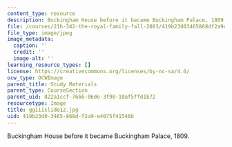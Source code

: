 ```yaml
---
content_type: resource
description: Buckingham House before it became Buckingham Palace, 1809.
file: /courses/21h-342-the-royal-family-fall-2003/419b23d03465868df2a9e4075f41546b_ggiiislide12.jpg
file_type: image/jpeg
image_metadata:
  caption: ''
  credit: ''
  image-alt: ''
learning_resource_types: []
license: https://creativecommons.org/licenses/by-nc-sa/4.0/
ocw_type: OCWImage
parent_title: Study Materials
parent_type: CourseSection
parent_uid: 822a1ccf-7666-06de-3f90-10af5ffd1b72
resourcetype: Image
title: ggiiislide12.jpg
uid: 419b23d0-3465-868d-f2a9-e4075f41546b
---
```

Buckingham House before it became Buckingham Palace, 1809.